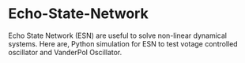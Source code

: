 # Echo-State-Network
Echo State Network (ESN) are useful to solve non-linear dynamical systems. Here are, Python simulation for ESN to test votage controlled oscillator and VanderPol Oscillator.
